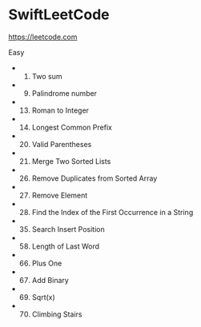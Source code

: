 # SwiftLeetCode

https://leetcode.com

Easy
- 1. Two sum
- 9. Palindrome number
- 13. Roman to Integer
- 14. Longest Common Prefix
- 20. Valid Parentheses
- 21. Merge Two Sorted Lists 
- 26. Remove Duplicates from Sorted Array
- 27. Remove Element
- 28. Find the Index of the First Occurrence in a String
- 35. Search Insert Position
- 58. Length of Last Word
- 66. Plus One
- 67. Add Binary
- 69. Sqrt(x)
- 70. Climbing Stairs
